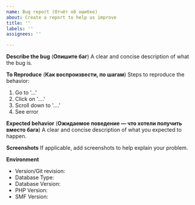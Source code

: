 ```yaml
---
name: Bug report (Отчёт об ошибке)
about: Create a report to help us improve
title: ''
labels: ''
assignees: ''

---
```


**Describe the bug** (**Опишите баг**)
A clear and concise description of what the bug is.

**To Reproduce** (**Как воспроизвести, по шагам**)
Steps to reproduce the behavior:
1. Go to '...'
2. Click on '....'
3. Scroll down to '....'
4. See error

**Expected behavior** (**Ожидаемое поведение — что хотели получить вместо бага**)
A clear and concise description of what you expected to happen.

**Screenshots**
If applicable, add screenshots to help explain your problem.

**Environment**
- Version/Git revision:
- Database Type:
- Database Version:
- PHP Version:
- SMF Version:
